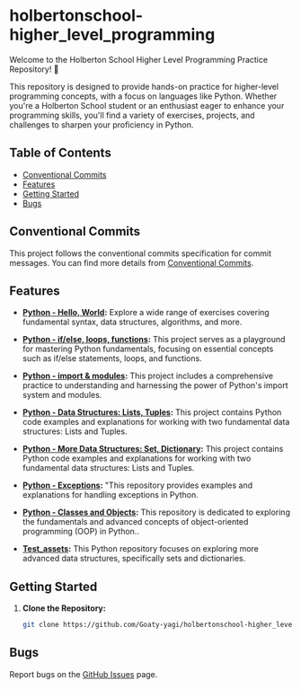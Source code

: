 # holbertonschool-higher_level_programming

Welcome to the Holberton School Higher Level Programming Practice Repository! 🚀

This repository is designed to provide hands-on practice for higher-level programming concepts, with a focus on languages like Python. Whether you're a Holberton School student or an enthusiast eager to enhance your programming skills, you'll find a variety of exercises, projects, and challenges to sharpen your proficiency in Python.

## Table of Contents
- [Conventional Commits](#conventional-commits)
- [Features](#features)
- [Getting Started](#getting-started)
- [Bugs](#bugs)

## Conventional Commits
This project follows the conventional commits specification for commit messages.
You can find more details from [Conventional Commits](https://github.com/Goaty-yagi/holbertonschool-higher_level_programming/blob/main/CONVENTIONAL_COMMITS.md).

## Features

- **[Python - Hello, World](https://github.com/Goaty-yagi/holbertonschool-higher_level_programming/tree/main/python-hello_world):** Explore a wide range of exercises covering fundamental syntax, data structures, algorithms, and more.

- **[Python - if/else, loops, functions](https://github.com/Goaty-yagi/holbertonschool-higher_level_programming/tree/main/python-if_else_loops_functions):** This project serves as a playground for mastering Python fundamentals, focusing on essential concepts such as if/else statements, loops, and functions.

- **[Python - import & modules](https://github.com/Goaty-yagi/holbertonschool-higher_level_programming/tree/main/python-import_modules):** This project includes a comprehensive practice to understanding and harnessing the power of Python's import system and modules.

- **[Python - Data Structures: Lists, Tuples](https://github.com/Goaty-yagi/holbertonschool-higher_level_programming/tree/main/python-data_structures):** This project contains Python code examples and explanations for working with two fundamental data structures: Lists and Tuples.

- **[Python - More Data Structures: Set, Dictionary](https://github.com/Goaty-yagi/holbertonschool-higher_level_programming/tree/main/python-more_data_structures):** This project contains Python code examples and explanations for working with two fundamental data structures: Lists and Tuples.

- **[Python - Exceptions](https://github.com/Goaty-yagi/holbertonschool-higher_level_programming/tree/main/python-exceptions):** "This repository provides examples and explanations for handling exceptions in Python. 

- **[Python - Classes and Objects](https://github.com/Goaty-yagi/holbertonschool-higher_level_programming/tree/main/python-classes):** This repository is dedicated to exploring the fundamentals and advanced concepts of object-oriented programming (OOP) in Python..

- **[Test_assets](https://github.com/Goaty-yagi/holbertonschool-higher_level_programming/tree/main/test_assets):** This Python repository focuses on exploring more advanced data structures, specifically sets and dictionaries.



## Getting Started

1. **Clone the Repository:**
   ```bash
   git clone https://github.com/Goaty-yagi/holbertonschool-higher_level_programming
   ```

## Bugs
Report bugs on the [GitHub Issues](https://github.com/Goaty-yagi/holbertonschool-higher_level_programming/issues) page.
